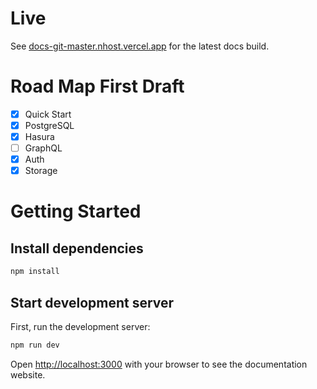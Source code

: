 # Live

See [docs-git-master.nhost.vercel.app](https://docs-git-master.nhost.vercel.app) for the latest docs build.

# Road Map First Draft

- [x] Quick Start
- [x] PostgreSQL
- [x] Hasura
- [ ] GraphQL
- [x] Auth
- [x] Storage

# Getting Started

## Install dependencies

```bash
npm install
```

## Start development server

First, run the development server:

```bash
npm run dev
```

Open [http://localhost:3000](http://localhost:3000) with your browser to see the documentation website.
